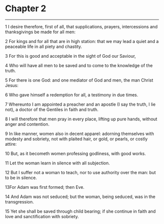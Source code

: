 # Chapter 2

***

1 I desire therefore, first of all, that supplications, prayers, intercessions and thanksgivings be made for all men:

2 For kings and for all that are in high station: that we may lead a quiet and a peaceable life in all piety and chastity.

3 For this is good and acceptable in the sight of God our Saviour,

4 Who will have all men to be saved and to come to the knowledge of the truth.

5 For there is one God: and one mediator of God and men, the man Christ Jesus:

6 Who gave himself a redemption for all, a testimony in due times.

7 Whereunto I am appointed a preacher and an apostle (I say the truth, I lie not), a doctor of the Gentiles in faith and truth.

8 I will therefore that men pray in every place, lifting up pure hands, without anger and contention.

9 In like manner, women also in decent apparel: adorning themselves with modesty and sobriety, not with plaited hair, or gold, or pearls, or costly attire:

10 But, as it becometh women professing godliness, with good works.

11 Let the woman learn in silence with all subjection.

12 But I suffer not a woman to teach, nor to use authority over the man: but to be in silence.

13For Adam was first formed; then Eve.

14 And Adam was not seduced; but the woman, being seduced, was in the transgression.

15 Yet she shall be saved through child bearing; if she continue in faith and love and sanctification with sobriety.


